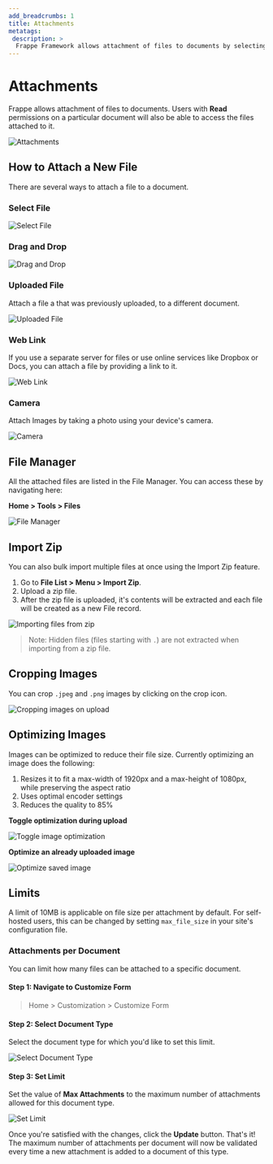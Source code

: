 ```yaml
---
add_breadcrumbs: 1
title: Attachments
metatags:
 description: >
  Frappe Framework allows attachment of files to documents by selecting or dragging and dropping a file from your device, choosing an uploaded file, attaching a web link or taking a photo. It also has a File Manager where you can import multiple files using the Import Zip feature.
---
```


# Attachments

Frappe allows attachment of files to documents. Users with **Read** permissions on a particular document will also be able to access the files attached to it.

![Attachments](/docs/assets/img/file_uploader.png)

## How to Attach a New File

There are several ways to attach a file to a document.

### Select File

![Select File](/docs/assets/img/file_uploader_my_device.gif)

### Drag and Drop

![Drag and Drop](/docs/assets/img/file_uploader_drag_and_drop.gif)

### Uploaded File

Attach a file a that was previously uploaded, to a different document.

![Uploaded File](/docs/assets/img/file_uploader_uploaded.gif)

### Web Link

If you use a separate server for files or use online services like Dropbox or Docs, you can attach a file by providing a link to it.

![Web Link](/docs/assets/img/file_uploader_weblink.gif)

### Camera

Attach Images by taking a photo using your device's camera.

![Camera](/docs/assets/img/file_uploader_camera.gif)

## File Manager

All the attached files are listed in the File Manager. You can access these by navigating here:

**Home > Tools > Files**

![File Manager](/docs/assets/img/file_manager.png)

## Import Zip

You can also bulk import multiple files at once using the Import Zip feature.

1. Go to **File List > Menu > Import Zip**.
1. Upload a zip file.
1. After the zip file is uploaded, it's contents will be extracted and each file
   will be created as a new File record.

![Importing files from zip](/docs/assets/img/import_zip.gif)

> Note: Hidden files (files starting with `.`) are not extracted when importing from a zip file.

## Cropping Images

You can crop `.jpeg` and `.png` images by clicking on the crop icon.

![Cropping images on upload](/docs/assets/img/crop_image.gif)

## Optimizing Images

Images can be optimized to reduce their file size. Currently optimizing an image does the following:

1. Resizes it to fit a max-width of 1920px and a max-height of 1080px, while preserving the aspect ratio
1. Uses optimal encoder settings
1. Reduces the quality to 85%
  
**Toggle optimization during upload**

![Toggle image optimization](/docs/assets/img/toggle_image_optimization.gif)

**Optimize an already uploaded image**

![Optimize saved image](/docs/assets/img/optimize_saved_image.gif)

## Limits

A limit of 10MB is applicable on file size per attachment by default. For self-hosted users, this can be changed by setting `max_file_size` in your site's configuration file.

### Attachments per Document

You can limit how many files can be attached to a specific document.

#### Step 1: Navigate to Customize Form

> Home > Customization > Customize Form

#### Step 2: Select Document Type

Select the document type for which you'd like to set this limit.

![Select Document Type](/docs/assets/img/select_document_type.png)

#### Step 3: Set Limit

Set the value of **Max Attachments** to the maximum number of attachments allowed for this document type.

![Set Limit](/docs/assets/img/set_max_attachments.png)

Once you're satisfied with the changes, click the **Update** button. That's it! The maximum number of attachments per document will now be validated every time a new attachment is added to a document of this type.

<!-- markdown -->